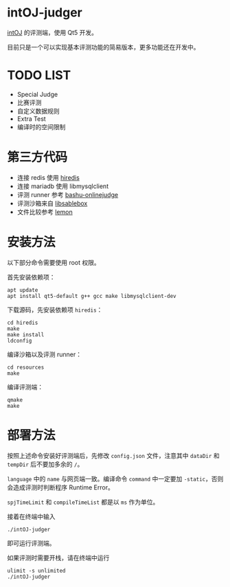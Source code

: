 # intOJ-judger
[intOJ](https://github.com/intoj/intoj) 的评测端，使用 Qt5 开发。

目前只是一个可以实现基本评测功能的简易版本，更多功能还在开发中。

# TODO LIST
- Special Judge
- 比赛评测
- 自定义数据规则
- Extra Test
- 编译时的空间限制

# 第三方代码

- 连接 redis 使用 [hiredis](https://github.com/redis/hiredis)
- 连接 mariadb 使用 libmysqlclient
- 评测 runner 参考 [bashu-onlinejudge](https://github.com/z4yx/bashu-onlinejudge)
- 评测沙箱来自 [libsablebox](https://github.com/yangzhixuan/libsablebox)
- 文件比较参考 [lemon](https://github.com/Dust1404/Project_LemonPlus)

# 安装方法

以下部分命令需要使用 root 权限。

首先安装依赖项：
```
apt update
apt install qt5-default g++ gcc make libmysqlclient-dev
```

下载源码，先安装依赖项 `hiredis`：
```
cd hiredis
make
make install
ldconfig
```

编译沙箱以及评测 runner：
```
cd resources
make
```

编译评测端：
```
qmake
make
```

# 部署方法

按照上述命令安装好评测端后，先修改 `config.json` 文件，注意其中 `dataDir` 和 `tempDir` 后不要加多余的 `/`。

`language` 中的 `name` 与网页端一致。编译命令 `command` 中一定要加 `-static`，否则会造成评测时判断程序 Runtime Error。

`spjTimeLimit` 和 `compileTimeList` 都是以 `ms` 作为单位。

接着在终端中输入
```
./intOJ-judger
```

即可运行评测端。

如果评测时需要开栈，请在终端中运行
```
ulimit -s unlimited
./intOJ-judger
```